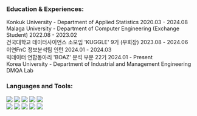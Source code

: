 <h3 align="left">Education & Experiences:</h3>
<p align="left"> 
  Konkuk University - Department of Applied Statistics 2020.03 - 2024.08 </br>
  Malaga University - Department of Computer Engineering (Exchange Student) 2022.08 - 2023.02 </br>
  건국대학교 데이터사이언스 소모임 'KUGGLE' 9기 (부회장) 2023.08 - 2024.06 </br>
  이연FnC 정보분석팀 인턴 2024.01 - 2024.03 </br>
  빅데이터 연합동아리 'BOAZ' 분석 부문 22기 2024.01 - Present </br>
  Korea University -  Department of Industrial and Management Engineering DMQA Lab
  
</p>


<h3 align="left">Languages and Tools:</h3>
<p align="left">
<img src="https://img.shields.io/badge/Python-3670A0?style=flat-square&logo=python&logoColor=ffdd54"/>
<img src="https://img.shields.io/badge/R-%23276DC3.svg?style=flat-square&logo=r&logoColor=white"/>
<img src="https://img.shields.io/badge/SAS-4479A1.svg?style=flat-square&logo=SAS&logoColor=white">
<img src="https://img.shields.io/badge/Microsoft%20SQL%20Server-CC2927?style=flat-square&logo=microsoft%20sql%20server&logoColor=white"/>
<img src="https://img.shields.io/badge/MySQL-4479A1.svg?style=flat-square&logo=mysql&logoColor=white">

</br>
<img src="https://img.shields.io/badge/Apache%20Airflow-017CEE?style=flat-square&logo=Apache%20Airflow&logoColor=white">
<img src="https://img.shields.io/badge/Apache%20Spark-FDEE21?style=flat-square&logo=apachespark&logoColor=black">
<img src="https://img.shields.io/badge/Apache%20Kafka-000?style=flat-square&logo=apachekafka">
<img src="https://img.shields.io/badge/Apache%20Hadoop-66CCFF?style=flat-square&logo=apachehadoop&logoColor=black">
<img src="https://img.shields.io/badge/Docker-%230db7ed.svg?style=flat-square&logo=docker&logoColor=white">



  
</p>
